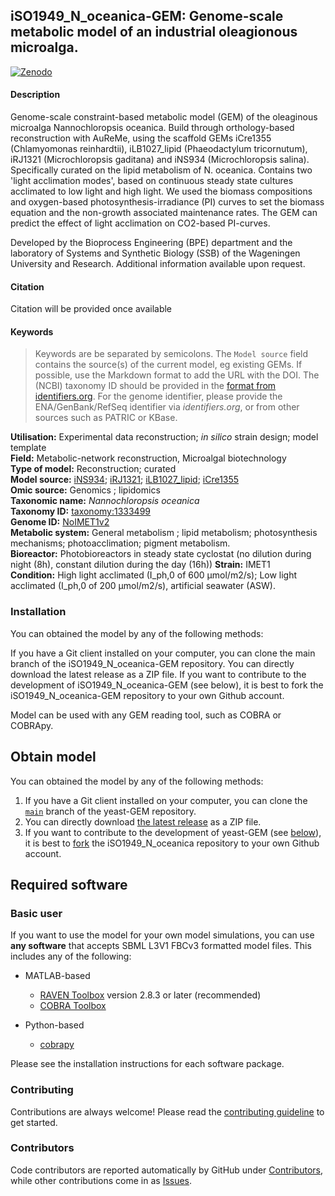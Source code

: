 ## iSO1949_N_oceanica-GEM: Genome-scale metabolic model of an industrial oleagionous microalga.

[![Zenodo](https://zenodo.org/badge/1065827.svg)](https://zenodo.org/records/10658527)  

#### Description

Genome-scale constraint-based metabolic model (GEM) of the oleaginous microalga Nannochloropsis oceanica. Build through orthology-based reconstruction with AuReMe, using the scaffold GEMs iCre1355 (Chlamyomonas reinhardtii), iLB1027_lipid (Phaeodactylum tricornutum), iRJ1321 (Microchloropsis gaditana) and iNS934 (Microchloropsis salina). Specifically curated on the lipid metabolism of N. oceanica. Contains two 'light acclimation modes', based on continuous steady state cultures acclimated to low light and high light. We used the biomass compositions and oxygen-based photosynthesis-irradiance (PI) curves to set the biomass equation and the non-growth associated maintenance rates. The GEM can predict the effect of light acclimation on CO2-based PI-curves.

Developed by the Bioprocess Engineering (BPE) department and the laboratory of Systems and Synthetic Biology (SSB) of the Wageningen University and Research. Additional information available upon request.

#### Citation

Citation will be provided once available

#### Keywords

> Keywords are be separated by semicolons.
> The `Model source` field contains the source(s) of the current model, eg existing GEMs. If possible, use the Markdown format to add the URL with the DOI. The (NCBI) taxonomy ID should be provided in the [format from identifiers.org](https://registry.identifiers.org/registry/taxonomy). For the genome identifier, please provide the ENA/GenBank/RefSeq identifier via *identifiers.org*, or from other sources such as PATRIC or KBase.  

**Utilisation:** Experimental data reconstruction; _in silico_ strain design; model template  
**Field:** Metabolic-network reconstruction, Microalgal biotechnology  
**Type of model:** Reconstruction; curated  
**Model source:** [iNS934](http://doi.org/10.1186/s12918-017-0441-1); [iRJ1321](http://doi.org/10.1016/j.algal.2017.08.014); [iLB1027_lipid](http://doi.org/10.1371/journal.pone.0155038); [iCre1355](http://doi.org/10.1111/tpj.13059)  
**Omic source:** Genomics ; lipidomics  
**Taxonomic name:** _Nannochloropsis oceanica_  
**Taxonomy ID:** [taxonomy:1333499](https://identifiers.org/taxonomy:1333499)  
**Genome ID:** [NoIMET1v2]([http://nandesyn.single-cell.cn/analysis/7)  
**Metabolic system:** General metabolism ; lipid metabolism; photosynthesis mechanisms; photoacclimation; pigment metabolism.  
**Bioreactor:**   Photobioreactors in steady state cyclostat (no dilution during night (8h), constant dilution during the day (16h))
**Strain:** IMET1  
**Condition:** High light acclimated (I_ph,0 of 600 µmol/m2/s); Low light acclimated (I_ph,0 of 200 µmol/m2/s), artificial seawater (ASW).  


### Installation

You can obtained the model by any of the following methods:

If you have a Git client installed on your computer, you can clone the main branch of the iSO1949_N_oceanica-GEM repository.
You can directly download the latest release as a ZIP file.
If you want to contribute to the development of iSO1949_N_oceanica-GEM (see below), it is best to fork the iSO1949_N_oceanica-GEM repository to your own Github account.

Model can be used with any GEM reading tool, such as COBRA or COBRApy.

## Obtain model

You can obtained the model by any of the following methods:
1. If you have a Git client installed on your computer, you can clone the [`main`](https://github.com/svooss/iSO1949_N_oceanica-GEM) branch of the yeast-GEM repository.
2. You can directly download [the latest release](https://github.com/svooss/iSO1949_N_oceanica-GEM/releases) as a ZIP file.
3. If you want to contribute to the development of yeast-GEM (see [below](#below)), it is best to [fork](https://github.com/svooss/iSO1949_N_oceanica-GEM/fork) the iSO1949_N_oceanica repository to your own Github account.

## Required software

### Basic user

If you want to use the model for your own model simulations, you can use **any software** that accepts SBML L3V1 FBCv3 formatted model files. This includes any of the following:
* MATLAB-based
  * [RAVEN Toolbox](https://github.com/SysBioChalmers/RAVEN) version 2.8.3 or later (recommended)  
  * [COBRA Toolbox](https://github.com/opencobra/cobratoolbox)

* Python-based
  * [cobrapy](https://github.com/opencobra/cobrapy)  

Please see the installation instructions for each software package.

### Contributing

Contributions are always welcome! Please read the [contributing guideline](.github/CONTRIBUTING.md) to get started.


### Contributors

Code contributors are reported automatically by GitHub under [Contributors](https://github.com/svooss/iSO1949_N_oceanica-GEM/graphs/contributors), while other contributions come in as [Issues](https://github.com/iSO1949_N_oceanica-GEM/issues).
